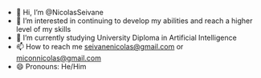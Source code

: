 - 👋 Hi, I’m @NicolasSeivane
- 👀 I’m interested in continuing to develop my abilities and reach a higher level of my skills
- 🌱 I’m currently studying University Diploma in Artificial Intelligence
- 📫 How to reach me seivanenicolas@gmail.com or miconnicolas@gmail.com
- 😄 Pronouns: He/Him


<!---
NicolasSeivane/NicolasSeivane is a ✨ special ✨ repository because its `README.md` (this file) appears on your GitHub profile.
You can click the Preview link to take a look at your changes.
--->
